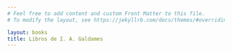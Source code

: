 ```yaml
---
# Feel free to add content and custom Front Matter to this file.
# To modify the layout, see https://jekyllrb.com/docs/themes/#overriding-theme-defaults

layout: books
title: Libros de I. A. Galdames
---
```

